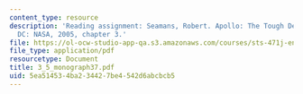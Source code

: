 ```yaml
---
content_type: resource
description: 'Reading assignment: Seamans, Robert. Apollo: The Tough Decisions. Washington,
  DC: NASA, 2005, chapter 3.'
file: https://ol-ocw-studio-app-qa.s3.amazonaws.com/courses/sts-471j-engineering-apollo-the-moon-project-as-a-complex-system-spring-2007/5ea514534ba234427be4542d6abcbcb5_3_5_monograph37.pdf
file_type: application/pdf
resourcetype: Document
title: 3_5_monograph37.pdf
uid: 5ea51453-4ba2-3442-7be4-542d6abcbcb5
---
```

